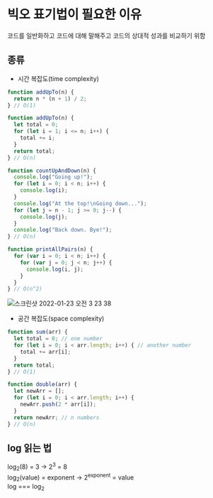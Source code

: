 # 빅오 표기법이 필요한 이유
코드를 일반화하고 코드에 대해 말해주고 코드의 상대적 성과를 비교하기 위함
## 종류
- 시간 복잡도(time complexity)
```js
function addUpTo(n) {
  return n * (n + 1) / 2;
} // O(1)
```
```js
function addUpTo(n) {
  let total = 0;
  for (let i = 1; i <= n; i++) {
    total += i;
  }
  return total;
} // O(n)
```
```js
function countUpAndDown(n) {
  console.log("Going up!");
  for (let i = 0; i < n; i++) {
    console.log(i);
  }
  console.log("At the top!\nGoing down...");
  for (let j = n - 1; j >= 0; j--) {
    console.log(j);
  }
  console.log("Back down. Bye!");
} // O(n)
```
```js
function printAllPairs(n) {
  for (var i = 0; i < n; i++) {
    for (var j = 0; j < n; j++) {
      console.log(i, j);
    }
  }
} // O(n^2)
```
![스크린샷 2022-01-23 오전 3 23 38](https://user-images.githubusercontent.com/72447026/150650879-201558ac-fad0-468f-9e9e-73e087902cdb.png)
- 공간 복잡도(space complexity)
```js
function sum(arr) {
  let total = 0; // one number
  for (let i = 0; i < arr.length; i++) { // another number
    total += arr[i];
  }
  return total;
} // O(1)
```
```js
function double(arr) {
  let newArr = [];
  for (let i = 0; i < arr.length; i++) {
    newArr.push(2 * arr[i]);
  }
  return newArr; // n numbers
} // O(n)
```
## log 읽는 법
log<sub>2</sub>(8) = 3 -> 2<sup>3</sup> = 8 <br>
log<sub>2</sub>(value) = exponent -> 2<sup>exponent</sup> = value <br>
log === log<sub>2</sub>
